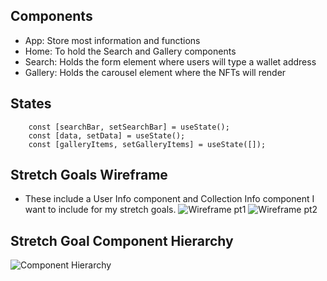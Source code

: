 ## Components
- App: Store most information and functions
- Home: To hold the Search and Gallery components
- Search: Holds the form element where users will type a wallet address
- Gallery: Holds the carousel element where the NFTs will render 

## States 
```
    const [searchBar, setSearchBar] = useState();
	const [data, setData] = useState();
	const [galleryItems, setGalleryItems] = useState([]);
```


## Stretch Goals Wireframe
- These include a User Info component and Collection Info component I want to include for my stretch goals.
![Wireframe pt1](https://user-images.githubusercontent.com/98079271/163843814-5b8e9fd8-146c-4756-bdad-e7f63f1e13db.jpg)
![Wireframe pt2](https://user-images.githubusercontent.com/98079271/163843828-bddf1916-6951-42bd-9cee-d56077e0828a.jpg)

## Stretch Goal Component Hierarchy
![Component Hierarchy](https://user-images.githubusercontent.com/98079271/163843946-a06690c9-990c-4119-a785-6584c3fd764a.jpg)